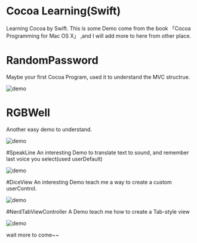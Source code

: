 # Cocoa Learning(Swift)
Learning Cocoa by Swift.
This is some Demo come from the book 「Cocoa Programming for Mac OS X」 ,and I will add more to here from other place.

# RandomPassword
Maybe your first Cocoa Program, used it to understand the MVC structrue.

![demo](http://7xpbra.com1.z0.glb.clouddn.com/pass.jpg)

# RGBWell
Another easy demo to understand.

![demo](http://7xpbra.com1.z0.glb.clouddn.com/RGB.gif)

#SpeakLine
An interesting Demo to translate text to sound, and remember last voice you select(used userDefault)

![demo](http://7xpbra.com1.z0.glb.clouddn.com/speakLine.png)

#DiceView
An interesting Demo teach me a way to create a custom userControl.

![demo](http://7xpbra.com1.z0.glb.clouddn.com/Dice.gif)

#NerdTabViewController
A Demo teach me how to create a Tab-style view

![demo](http://7xpbra.com1.z0.glb.clouddn.com/tabviewcontroller.gif)

wait more to come~~